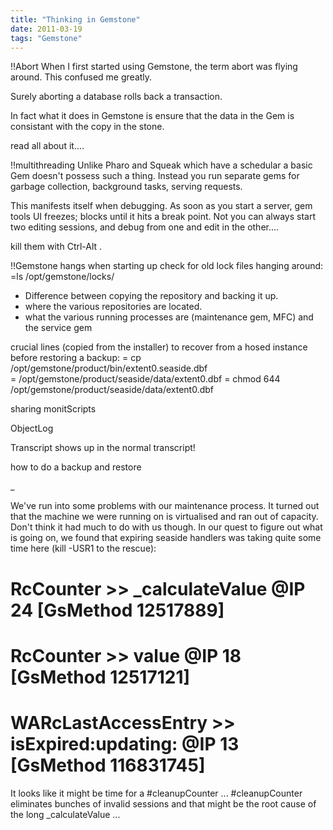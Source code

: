 ```yaml
---
title: "Thinking in Gemstone"
date: 2011-03-19
tags: "Gemstone"
---
```

!!Abort
When I first started using Gemstone, the term abort was flying around. This confused me greatly.

Surely aborting a database rolls back a transaction.

In fact what it does in Gemstone is ensure that the data in the Gem is consistant with the copy in the stone.

read all about it....

!!multithreading
Unlike Pharo and Squeak which have a schedular a basic Gem doesn't possess such a thing. Instead you run separate gems for garbage collection, background tasks, serving requests.

This manifests itself when debugging. As soon as you start a server, gem tools UI freezes; blocks until it hits a break point. Not you can always start two editing sessions, and debug from one and edit in the other....

kill them with Ctrl-Alt .

!!Gemstone hangs when starting up
check for old lock files hanging around:
=ls /opt/gemstone/locks/

- Difference between copying the repository and backing it up.
- where the various repositories are located.
- what the various running processes are (maintenance gem, MFC) and the service gem

crucial lines (copied from the installer) to recover from a hosed instance before restoring a backup:
= cp /opt/gemstone/product/bin/extent0.seaside.dbf \
=        /opt/gemstone/product/seaside/data/extent0.dbf
= chmod 644 /opt/gemstone/product/seaside/data/extent0.dbf


sharing monitScripts

ObjectLog

Transcript shows up in the normal transcript!


how to do a backup and restore

_

We've run into some problems with our maintenance process. It turned
out that the machine we were running on is virtualised and ran out of
capacity. Don't think it had much to do with us though. In our quest
to figure out what is going on, we found that expiring seaside
handlers was taking quite some time here (kill -USR1 <pid> to the
rescue):

# RcCounter >> _calculateValue @IP 24  [GsMethod 12517889]
# RcCounter >> value @IP 18  [GsMethod 12517121]
# WARcLastAccessEntry >> isExpired:updating: @IP 13  [GsMethod 116831745]

It looks like it might be time for a #cleanupCounter ... #cleanupCounter eliminates bunches of invalid sessions and that might be the root cause of the long _calculateValue ...
